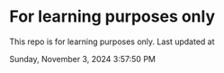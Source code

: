 # For learning purposes only
This repo is for learning purposes only.
Last updated at

Sunday, November 3, 2024 3:57:50 PM

